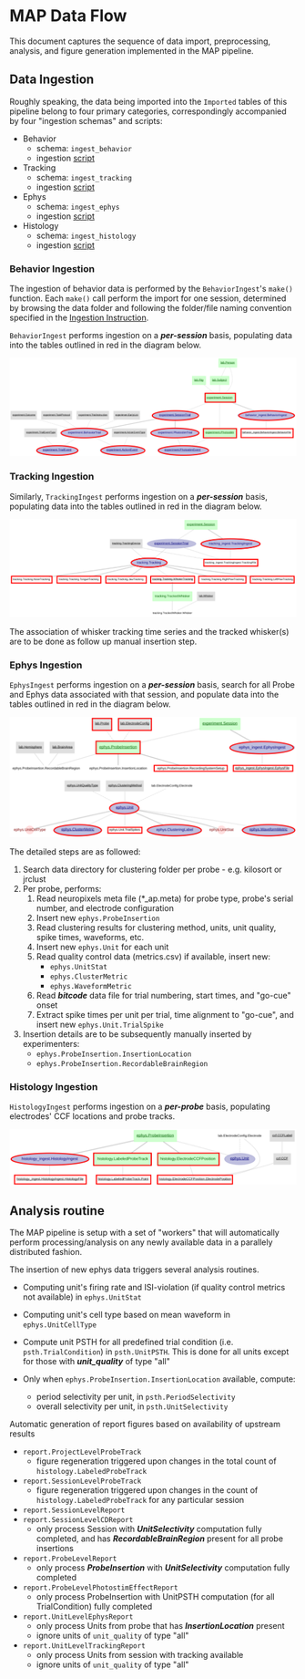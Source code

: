 # MAP Data Flow

This document captures the sequence of data import, preprocessing, analysis, and
 figure generation implemented in the MAP pipeline. 
 

## Data Ingestion

Roughly speaking, the data being imported into the `Imported` tables of this pipeline
 belong to four primary categories, correspondingly accompanied by four "ingestion schemas" and scripts:

+ Behavior
    + schema: `ingest_behavior`
    + ingestion [script](../pipeline/ingest/behavior.py)
+ Tracking
    + schema: `ingest_tracking`
    + ingestion [script](../pipeline/ingest/tracking.py)
+ Ephys
    + schema: `ingest_ephys`
    + ingestion [script](../pipeline/ingest/ephys.py)
+ Histology
    + schema: `ingest_histology`
    + ingestion [script](../pipeline/ingest/ephys.py)

### Behavior Ingestion

The ingestion of behavior data is performed by the `BehaviorIngest`'s `make()` function.
 Each `make()` call perform the import for one session, determined by browsing the data folder
 and following the folder/file naming convention specified in the [Ingestion Instruction](./ingestion_instruction.md).
 
`BehaviorIngest` performs ingestion on a ***per-session*** basis,
 populating data into the tables outlined in red in the diagram below.

![behavior_ingest](static/pipeline_architecture/MAP_ingestion_diagram-behavior_ingest.svg)


### Tracking Ingestion

Similarly, `TrackingIngest` performs ingestion on a ***per-session*** basis,
 populating data into the tables outlined in red in the diagram below.

![tracking_ingest](static/pipeline_architecture/MAP_ingestion_diagram-tracking_ingest.svg)

The association of whisker tracking time series and the tracked whisker(s) are to be done as follow up manual insertion step.


### Ephys Ingestion

`EphysIngest` performs ingestion on a ***per-session*** basis,
 search for all Probe and Ephys data associated with that session,
 and populate data into the tables outlined in red in the diagram below.

![ephys_ingest](static/pipeline_architecture/MAP_ingestion_diagram-ephys_ingest.svg)

The detailed steps are as followed:
1. Search data directory for clustering folder per probe - e.g. kilosort or jrclust
2. Per probe, performs:
    1. Read neuropixels meta file (*_ap.meta) for probe type, probe's serial number, and electrode configuration
    2. Insert new `ephys.ProbeInsertion`
    3. Read clustering results for clustering method, units, unit quality, spike times, waveforms, etc. 
    4. Insert new `ephys.Unit` for each unit
    5. Read quality control data (metrics.csv) if available, insert new:
        + `ephys.UnitStat`
        + `ephys.ClusterMetric`
        + `ephys.WaveformMetric`
    6. Read ***bitcode*** data file for trial numbering, start times, and "go-cue" onset
    7. Extract spike times per unit per trial, time alignment to "go-cue", and insert new `ephys.Unit.TrialSpike`
3. Insertion details are to be subsequently manually inserted by experimenters:
    + `ephys.ProbeInsertion.InsertionLocation`
    + `ephys.ProbeInsertion.RecordableBrainRegion`

### Histology Ingestion

`HistologyIngest` performs ingestion on a ***per-probe*** basis, populating electrodes' CCF locations and probe tracks.

![histology_ingest](static/pipeline_architecture/MAP_ingestion_diagram-histology_ingest.svg)


## Analysis routine
 
The MAP pipeline is setup with a set of "workers" that will automatically
 perform processing/analysis on any newly available data in a parallely distributed fashion.

The insertion of new ephys data triggers several analysis routines. 

+ Computing unit's firing rate and ISI-violation (if quality control metrics not available) in `ephys.UnitStat`
+ Computing unit's cell type based on mean waveform in `ephys.UnitCellType`
+ Compute unit PSTH for all predefined trial condition (i.e. `psth.TrialCondition`) in `psth.UnitPSTH`.
 This is done for all units except for those with ***unit_quality*** of type "all"

+ Only when `ephys.ProbeInsertion.InsertionLocation` available, compute:
    + period selectivity per unit, in `psth.PeriodSelectivity`
    + overall selectivity per unit, in `psth.UnitSelectivity`

Automatic generation of report figures based on availability of upstream results

+ `report.ProjectLevelProbeTrack`
    + figure regeneration triggered upon changes in the total count of `histology.LabeledProbeTrack`
+ `report.SessionLevelProbeTrack`
    + figure regeneration triggered upon changes in the count of `histology.LabeledProbeTrack` for any particular session
+ `report.SessionLevelReport`
+ `report.SessionLevelCDReport`
    + only process Session with ***UnitSelectivity*** computation fully completed, and has ***RecordableBrainRegion*** present for all probe insertions
+ `report.ProbeLevelReport`
    + only process ***ProbeInsertion*** with ***UnitSelectivity*** computation fully completed 
+ `report.ProbeLevelPhotostimEffectReport`
    + only process ProbeInsertion with UnitPSTH computation (for all TrialCondition) fully completed
+ `report.UnitLevelEphysReport`
    + only process Units from probe that has ***InsertionLocation*** present
    + ignore units of `unit_quality` of type "all"
+ `report.UnitLevelTrackingReport`
    + only process Units from session with tracking available
    + ignore units of `unit_quality` of type "all"